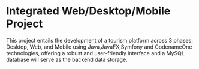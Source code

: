 # Integrated Web/Desktop/Mobile Project
This project entails the development of a tourism platform across 3 phases: Desktop, Web, and Mobile using Java,JavaFX,Symfony and CodenameOne technologies, offering a robust and user-friendly interface and a MySQL database will serve as the backend data storage.
